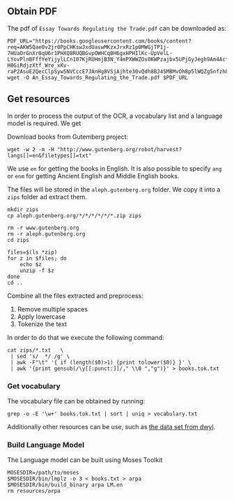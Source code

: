 

## Obtain PDF

The pdf of `Essay Towards Regulating the Trade.pdf` can be downloaded as:

```
PDF_URL="https://books.googleusercontent.com/books/content?req=AKW5Qae0v2jr0PpCHKswJxdUaswMKzxJrxRz1p0MWGjTP1j-7HUaOrGnXr0qU6r1PHXQ8RUQBGvpOWHCqBH6gxHPHIlKc-UpVelL-LYovPlnBFffYeYijylLCn107KjRUHmjB3N_Y4mPXWWZOs0KWPzajbx5UPjGyJegh9Am4AcfqyQnbmefkdmgHMy5Y4WO7ORC-H0GiRdjzXtf_Wre_xKv-raP2AsuE2QecClpSyw5NVCccE7JAnHg8VSjAjhte30vQdh8BJ4SMBMvOh8p5lWQZg5nfzh8kw"
wget -O An_Essay_Towards_Regulating_the_Trade.pdf $PDF_URL
```



## Get resources
In order to process the output of the OCR, a vocabulary list and a language model is required. We get 

Download books from Gutemberg project:
```
wget -w 2 -m -H "http://www.gutenberg.org/robot/harvest?langs[]=en&filetypes[]=txt"
```

We use `en` for getting the books in English. It is also possible to specify `ang` or `enm` for getting Ancient English and Middle English books.

The files will be stored in the `aleph.gutenberg.org` folder. We copy it into a `zips` folder ad extract them.

```
mkdir zips
cp aleph.gutenberg.org/*/*/*/*/*/*.zip zips

rm -r www.gutenberg.org
rm -r aleph.gutenberg.org
cd zips

files=$(ls *zip)
for z in $files; do 
    echo $z
    unzip -f $z
done
cd ..
```

Combine all the files extracted and preprocess:
1. Remove multiple spaces
2. Apply lowercase
3. Tokenize the text

In order to do that we execute the following command:
```
cat zips/*.txt   \
 | sed 's/  */ /g' \
 | awk -F"\t" '{ if (length($0)>1) {print tolower($0)} }' \
 | awk '{print gensub(/\y[[:punct:]]/," \\0 ","g")}' > books.tok.txt
```

### Get vocabulary

The vocabulary file can be obtained by running:
```
grep -o -E '\w+' books.tok.txt | sort | uniq > vocabulary.txt
```
Additionally other resources can be use, such as [the data set from dwyl](https://github.com/dwyl/english-words/blob/master/words.zip).

### Build Language Model

The Language model can be built using Moses Toolkit
```
MOSESDIR=/path/to/moses
$MOSESDIR/bin/lmplz -o 3 < books.txt > arpa
$MOSESDIR/bin/build_binary arpa LM.en
rm resources/arpa
```
